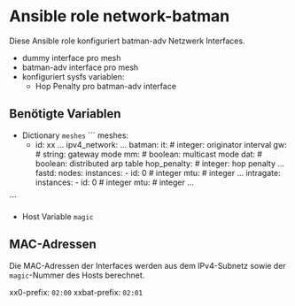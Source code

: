 # Ansible role network-batman

Diese Ansible role konfiguriert batman-adv Netzwerk Interfaces.

- dummy interface pro mesh
- batman-adv interface pro mesh
- konfiguriert sysfs variablen:
  - Hop Penalty pro batman-adv interface

## Benötigte Variablen

- Dictionary `meshes`
´´´
meshes:
  - id: xx
...
    ipv4_network:
...
    batman:
      it: # integer: originator interval
      gw: # string: gateway mode
      mm: # boolean: multicast mode
      dat: # boolean: distributed arp table
      hop_penalty: # integer: hop penalty
...
    fastd:
      nodes:
        instances:
          - id: 0 # integer
            mtu: # integer
          ...
      intragate:
        instances:
          - id: 0 # integer
            mtu: # integer
          ...

´´´
- Host Variable `magic`

## MAC-Adressen

Die MAC-Adressen der Interfaces werden aus dem IPv4-Subnetz sowie der `magic`-Nummer des Hosts berechnet.

xx0-prefix: `02:00`
xxbat-prefix: `02:01`
